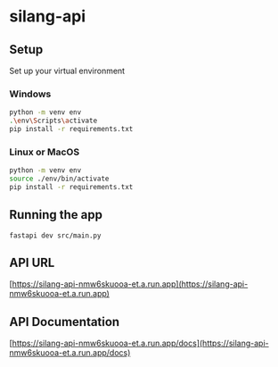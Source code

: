# silang-api

## Setup
Set up your virtual environment
### Windows
```bash
python -m venv env
.\env\Scripts\activate
pip install -r requirements.txt
```
### Linux or MacOS
```bash
python -m venv env
source ./env/bin/activate
pip install -r requirements.txt
```

## Running the app
`fastapi dev src/main.py`

## API URL
[https://silang-api-nmw6skuooa-et.a.run.app](https://silang-api-nmw6skuooa-et.a.run.app)

## API Documentation
[https://silang-api-nmw6skuooa-et.a.run.app/docs](https://silang-api-nmw6skuooa-et.a.run.app/docs)


